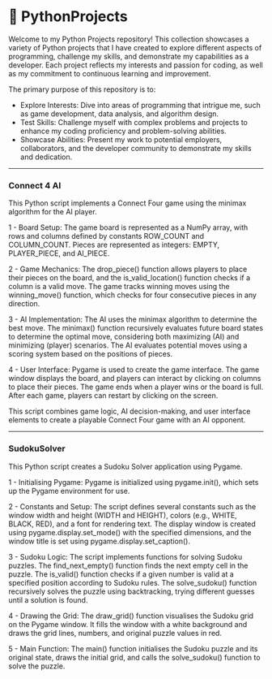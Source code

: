 # 🐍 PythonProjects
Welcome to my Python Projects repository! This collection showcases a variety of Python projects that I have created to explore different aspects of programming, challenge my skills, and demonstrate my capabilities as a developer. Each project reflects my interests and passion for coding, as well as my commitment to continuous learning and improvement.

The primary purpose of this repository is to:

- Explore Interests: Dive into areas of programming that intrigue me, such as game development, data analysis, and algorithm design.
- Test Skills: Challenge myself with complex problems and projects to enhance my coding proficiency and problem-solving abilities.
- Showcase Abilities: Present my work to potential employers, collaborators, and the developer community to demonstrate my skills and dedication.
<hr>

### Connect 4 AI
This Python script implements a Connect Four game using the minimax algorithm for the AI player. 

1 - Board Setup: The game board is represented as a NumPy array, with rows and columns defined by constants ROW_COUNT and COLUMN_COUNT. Pieces are represented as integers: EMPTY, PLAYER_PIECE, and AI_PIECE.

2 - Game Mechanics: The drop_piece() function allows players to place their pieces on the board, and the is_valid_location() function checks if a column is a valid move. The game tracks winning moves using the winning_move() function, which checks for four consecutive pieces in any direction.

3 - AI Implementation: The AI uses the minimax algorithm to determine the best move. The minimax() function recursively evaluates future board states to determine the optimal move, considering both maximizing (AI) and minimizing (player) scenarios. The AI evaluates potential moves using a scoring system based on the positions of pieces.

4 - User Interface: Pygame is used to create the game interface. The game window displays the board, and players can interact by clicking on columns to place their pieces. The game ends when a player wins or the board is full. After each game, players can restart by clicking on the screen.

This script combines game logic, AI decision-making, and user interface elements to create a playable Connect Four game with an AI opponent.
<hr>

### SudokuSolver
This Python script creates a Sudoku Solver application using Pygame.

1 - Initialising Pygame: Pygame is initialized using pygame.init(), which sets up the Pygame environment for use.

2 - Constants and Setup: The script defines several constants such as the window width and height (WIDTH and HEIGHT), colors (e.g., WHITE, BLACK, RED), and a font for rendering text. The display window is created using pygame.display.set_mode() with the specified dimensions, and the window title is set using pygame.display.set_caption().

3 - Sudoku Logic: The script implements functions for solving Sudoku puzzles. The find_next_empty() function finds the next empty cell in the puzzle. The is_valid() function checks if a given number is valid at a specified position according to Sudoku rules. The solve_sudoku() function recursively solves the puzzle using backtracking, trying different guesses until a solution is found.

4 - Drawing the Grid: The draw_grid() function visualises the Sudoku grid on the Pygame window. It fills the window with a white background and draws the grid lines, numbers, and original puzzle values in red.

5 - Main Function: The main() function initialises the Sudoku puzzle and its original state, draws the initial grid, and calls the solve_sudoku() function to solve the puzzle.

